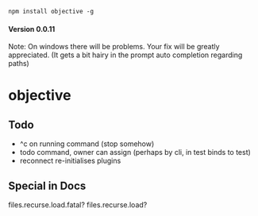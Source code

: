 `npm install objective -g`

#### Version 0.0.11

Note: On windows there will be problems. Your fix will be greatly appreciated. (It gets a bit hairy in the prompt auto completion regarding paths)


objective
=========



Todo
----

* ^c on running command (stop somehow)
* todo command, owner can assign (perhaps by cli, in test binds to test)
* reconnect re-initialises plugins


Special in Docs
---------------

files.recurse.load.fatal?
files.recurse.load?
